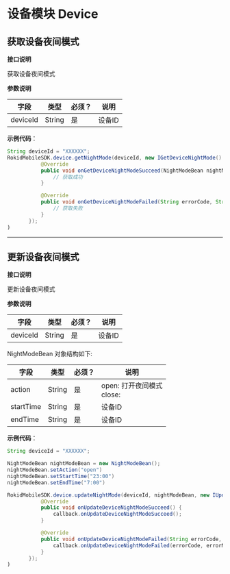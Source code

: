 # 设备模块 Device

## 获取设备夜间模式

 **接口说明**
 
 获取设备夜间模式
 
 **参数说明**
 
| 字段    | 类型   | 必须？| 说明 |
| ------ | ----- | ----- | ----- |
| deviceId | String | 是 | 设备ID |

 **示例代码**：
 
 ```java
 String deviceId = "XXXXXX";
 RokidMobileSDK.device.getNightMode(deviceId, new IGetDeviceNightMode() {
            @Override
            public void onGetDeviceNightModeSucceed(NightModeBean nightModeBean) {
                // 获取成功
            }

            @Override
            public void onGetDeviceNightModeFailed(String errorCode, String errorMsg) {
                // 获取失败
            }
        });
)
 ```

---
 
## 更新设备夜间模式

 **接口说明**
 
 更新设备夜间模式
 
 **参数说明**

| 字段    | 类型   | 必须？| 说明 |
| ------ | ----- | ----- | ----- |
| deviceId | String | 是 | 设备ID |

NightModeBean 对象结构如下:

| 字段    | 类型   | 必须？| 说明 |
| ------ | ----- | ----- | ----- |
| action | String | 是 | open: 打开夜间模式</br>close: |
| startTime | String | 是 | 设备ID |
| endTime | String | 是 | 设备ID |

 **示例代码**：
 
 ```java
 String deviceId = "XXXXXX";
 
 NightModeBean nightModeBean = new NightModeBean();
 nightModeBean.setAction("open")
 nightModeBean.setStartTime("23:00")
 nightModeBean.setEndTime("7:00")
 
 RokidMobileSDK.device.updateNightMode(deviceId, nightModeBean, new IUpdateCustomInfoCallback() {
            @Override
            public void onUpdateDeviceNightModeSucceed() {
                callback.onUpdateDeviceNightModeSucceed();
            }

            @Override
            public void onUpdateDeviceNightModeFailed(String errorCode, String errorMsg) {
                callback.onUpdateDeviceNightModeFailed(errorCode, errorMsg);
            }
        });
)
 ```


